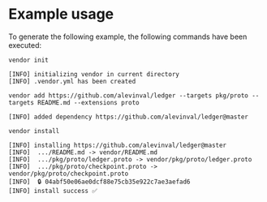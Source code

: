 # Example usage

To generate the following example, the following commands have been executed:

```
vendor init

[INFO] initializing vendor in current directory
[INFO] .vendor.yml has been created
```

```
vendor add https://github.com/alevinval/ledger --targets pkg/proto --targets README.md --extensions proto

[INFO] added dependency https://github.com/alevinval/ledger@master
```

```
vendor install

[INFO] installing https://github.com/alevinval/ledger@master
[INFO] 	.../README.md -> vendor/README.md
[INFO] 	.../pkg/proto/ledger.proto -> vendor/pkg/proto/ledger.proto
[INFO] 	.../pkg/proto/checkpoint.proto -> vendor/pkg/proto/checkpoint.proto
[INFO] 	🔒 04abf50e06ae0dcf88e75cb35e922c7ae3aefad6
[INFO] install success ✅
```

